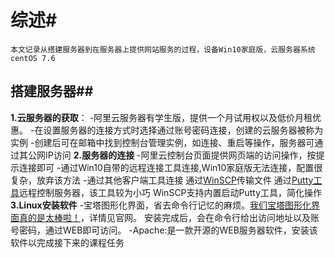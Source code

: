 # 综述#
    本文记录从搭建服务器到在服务器上提供网站服务的过程，设备Win10家庭版，云服务器系统centOS 7.6
## 搭建服务器##
**1.云服务器的获取**：
    -阿里云服务器有学生版，提供一个月试用权以及低价月租优惠。
    -在设置服务器的连接方式时选择通过账号密码连接，创建的云服务器被称为实例
    -创建后可在邮箱中找到控制台管理实例，如连接、重启等操作，服务器可通过其公网IP访问
**2.服务器的连接**
    -阿里云控制台页面提供网页端的访问操作，按提示连接即可
    -通过Win10自带的远程连接工具连接,Win10家庭版无法连接，配置很复杂，放弃该方法
    -通过其他客户端工具连接
        通过[WinSCP](https://winscp.net)传输文件
        通过[Putty工具](https://www.chiark.greenend.org.uk/~sgtatham/putty/latest.html)远程控制服务器，该工具较为小巧
        WinSCP支持内置启动Putty工具，简化操作
**3.Linux安装软件**
    -宝塔图形化界面，省去命令行记忆的麻烦。[我们宝塔图形化界面真的是太棒啦！](https://www.bt.cn/bbs/thread-19376-1-1.html)，详情见官网。
    安装完成后，会在命令行给出访问地址以及账号密码，通过WEB即可访问。
    -Apache:是一款开源的WEB服务器软件，安装该软件以完成接下来的课程任务
